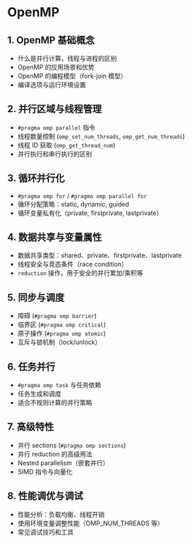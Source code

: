 # OpenMP

## 1. OpenMP 基础概念
- 什么是并行计算，线程与进程的区别
- OpenMP 的应用场景和优势
- OpenMP 的编程模型（fork-join 模型）
- 编译选项与运行环境设置

## 2. 并行区域与线程管理
- `#pragma omp parallel` 指令
- 线程数量控制 (`omp_set_num_threads`, `omp_get_num_threads`)
- 线程 ID 获取 (`omp_get_thread_num`)
- 并行执行和串行执行的区别

## 3. 循环并行化
- `#pragma omp for` / `#pragma omp parallel for`
- 循环分配策略：static, dynamic, guided
- 循环变量私有化（private, firstprivate, lastprivate）

## 4. 数据共享与变量属性
- 数据共享类型：shared、private、firstprivate、lastprivate
- 线程安全与竞态条件（race condition）
- `reduction` 操作，用于安全的并行累加/乘积等

## 5. 同步与调度
- 障碍 (`#pragma omp barrier`)
- 临界区 (`#pragma omp critical`)
- 原子操作 (`#pragma omp atomic`)
- 互斥与锁机制（lock/unlock）

## 6. 任务并行
- `#pragma omp task` 与任务依赖
- 任务生成和调度
- 适合不规则计算的并行策略

## 7. 高级特性
- 并行 sections (`#pragma omp sections`)
- 并行 reduction 的高级用法
- Nested parallelism（嵌套并行）
- SIMD 指令与向量化

## 8. 性能调优与调试
- 性能分析：负载均衡、线程开销
- 使用环境变量调整性能（OMP_NUM_THREADS 等）
- 常见调试技巧和工具

